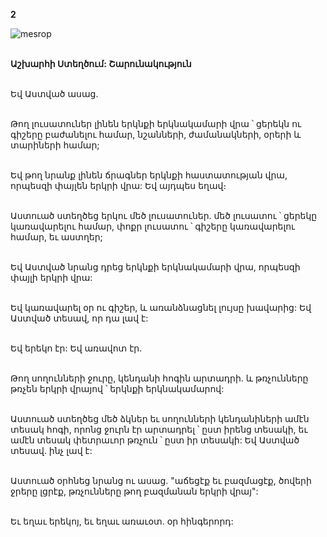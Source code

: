 **2**

![mesrop](https://volamar.ru/audio_video/foto/01/detbible/B16.BMP)

\
**Աշխարհի Ստեղծում: Շարունակություն**

\
Եվ Աստված ասաց.

\
Թող լուսատուներ լինեն երկնքի երկնակամարի վրա ՝ ցերեկն ու գիշերը բաժանելու համար, նշանների, ժամանակների, օրերի և տարիների համար;

\
Եվ թող նրանք լինեն ճրագներ երկնքի հաստատության վրա, որպեսզի փայլեն երկրի վրա: Եվ այդպես եղավ։

\
Աստուած ստեղծեց երկու մեծ լուսատուներ. մեծ լուսատու ՝ ցերեկը կառավարելու համար, փոքր լուսատու ՝ գիշերը կառավարելու համար, եւ աստղեր;

\
Եվ Աստված նրանց դրեց երկնքի երկնակամարի վրա, որպեսզի փայլի երկրի վրա:

\
Եվ կառավարել օր ու գիշեր, և առանձնացնել լույսը խավարից: Եվ Աստված տեսավ, որ դա լավ է:

\
Եվ երեկո էր: Եվ առավոտ էր.

\
Թող սողունների ջուրը, կենդանի հոգին արտադրի. և թռչունները թռչեն երկրի վրայով ՝ երկնքի երկնակամարով:

\
Աստուած ստեղծեց մեծ ձկներ եւ սողունների կենդանիների ամէն տեսակ հոգի, որոնց ջուրն էր արտադրել ՝ ըստ իրենց տեսակի, եւ ամէն տեսակ փետրաւոր թռչուն ՝ ըստ իր տեսակի: Եվ Աստված տեսավ. ինչ լավ է:

\
Աստուած օրհնեց նրանց ու ասաց. "աճեցէք եւ բազմացէք, ծովերի ջրերը լցրէք, թռչունները թող բազմանան երկրի վրայ":

\
Եւ եղաւ երեկոյ, եւ եղաւ առաւօտ. օր հինգերորդ:
